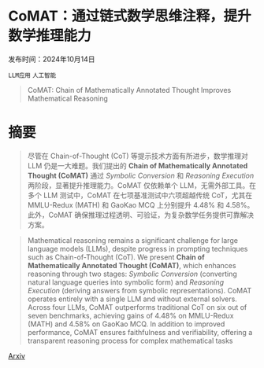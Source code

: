 # CoMAT：通过链式数学思维注释，提升数学推理能力

发布时间：2024年10月14日

`LLM应用` `人工智能`

> CoMAT: Chain of Mathematically Annotated Thought Improves Mathematical Reasoning

# 摘要

> 尽管在 Chain-of-Thought (CoT) 等提示技术方面有所进步，数学推理对 LLM 仍是一大难题。我们提出的 $\textbf{Chain of Mathematically Annotated Thought (CoMAT)}$ 通过 $\textit{Symbolic Conversion}$ 和 $\textit{Reasoning Execution}$ 两阶段，显著提升推理能力。CoMAT 仅依赖单个 LLM，无需外部工具。在多个 LLM 测试中，CoMAT 在七项基准测试中六项超越传统 CoT，尤其在 MMLU-Redux (MATH) 和 GaoKao MCQ 上分别提升 4.48% 和 4.58%。此外，CoMAT 确保推理过程透明、可验证，为复杂数学任务提供可靠解决方案。

> Mathematical reasoning remains a significant challenge for large language models (LLMs), despite progress in prompting techniques such as Chain-of-Thought (CoT). We present $\textbf{Chain of Mathematically Annotated Thought (CoMAT)}$, which enhances reasoning through two stages: $\textit{Symbolic Conversion}$ (converting natural language queries into symbolic form) and $\textit{Reasoning Execution}$ (deriving answers from symbolic representations). CoMAT operates entirely with a single LLM and without external solvers. Across four LLMs, CoMAT outperforms traditional CoT on six out of seven benchmarks, achieving gains of 4.48% on MMLU-Redux (MATH) and 4.58% on GaoKao MCQ. In addition to improved performance, CoMAT ensures faithfulness and verifiability, offering a transparent reasoning process for complex mathematical tasks

[Arxiv](https://arxiv.org/abs/2410.10336)